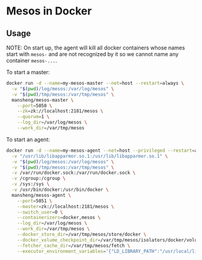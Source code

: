 # Mesos in Docker

## Usage
NOTE: On start up, the agent will kill all docker containers whose names start with `mesos-` and are
not recognized by it so we cannot name any container `mesos-...`.

To start a master:
```bash
docker run -d --name=my-mesos-master --net=host --restart=always \
  -v "$(pwd)/log/mesos:/var/log/mesos" \
  -v "$(pwd)/tmp/mesos:/var/tmp/mesos" \
  mansheng/mesos-master \
    --port=5050 \
    --zk=zk://localhost:2181/mesos \
    --quorum=1 \
    --log_dir=/var/log/mesos \
    --work_dir=/var/tmp/mesos
```

To start an agent:
```bash
docker run -d --name=my-mesos-agent --net=host --privileged --restart=always \
  -v "/usr/lib/libapparmor.so.1:/usr/lib/libapparmor.so.1" \
  -v "$(pwd)/log/mesos:/var/log/mesos" \
  -v "$(pwd)/tmp/mesos:/var/tmp/mesos" \
  -v /var/run/docker.sock:/var/run/docker.sock \
  -v /cgroup:/cgroup \
  -v /sys:/sys \
  -v /usr/bin/docker:/usr/bin/docker \
  mansheng/mesos-agent \
    --port=5051 \
    --master=zk://localhost:2181/mesos \
    --switch_user=0 \
    --containerizers=docker,mesos \
    --log_dir=/var/log/mesos \
    --work_dir=/var/tmp/mesos \
    --docker_store_dir=/var/tmp/mesos/store/docker \
    --docker_volume_checkpoint_dir=/var/tmp/mesos/isolators/docker/volume \
    --fetcher_cache_dir=/var/tmp/mesos/fetch \
    --executor_environment_variables='{"LD_LIBRARY_PATH":"/usr/local/lib"}'
```

